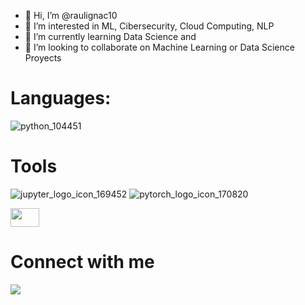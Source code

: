 - 👋 Hi, I’m @raulignac10
- 👀 I’m interested in ML, Cibersecurity, Cloud Computing, NLP
- 🌱 I’m currently learning Data Science and 
- 💞️ I’m looking to collaborate on Machine Learning or Data Science Proyects

# Languages:
![python_104451](https://user-images.githubusercontent.com/97913559/157898076-d4a573fc-0fe8-4cf4-ae53-9dd705b996fb.png)

# Tools

![jupyter_logo_icon_169452](https://user-images.githubusercontent.com/97913559/157900896-ab1f0a64-89f0-4d43-b42b-5037fdc2fc5d.png)
![pytorch_logo_icon_170820](https://user-images.githubusercontent.com/97913559/157900908-3b582814-ff49-48f0-8ae1-47a9044b5816.png)
<p>
  <img width="46" height="30" src="https://user-images.githubusercontent.com/97913559/157901837-eff7f310-2a23-4dce-9827-d3889829b858.png">
</p>


# Connect with me


<a href="https://www.linkedin.com/in/reyes-santana-raul/"><img src="https://user-images.githubusercontent.com/97913559/157900924-ee4fecdf-6a24-43b8-a83b-1fd8c392d563.png" /></a>

<!---
raulignac10/raulignac10 is a ✨ special ✨ repository because its `README.md` (this file) appears on your GitHub profile.
You can click the Preview link to take a look at your changes.
--->
